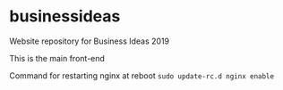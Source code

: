 # businessideas
Website repository for Business Ideas 2019

This is the main front-end

Command for restarting nginx at reboot
```sudo update-rc.d nginx enable```
